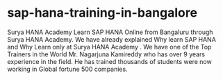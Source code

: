 # sap-hana-training-in-bangalore
Surya HANA Academy Learn SAP HANA Online from Bangaluru through Surya HANA Academy.  We have already explained Why learn SAP HANA and Why Learn only at Surya HANA Academy . We have one of the Top Trainers in the World Mr. Nagarjuna Kamireddy who has over 9 years experience in the field. He has trained thousands of students were now working in Global fortune 500 companies.
